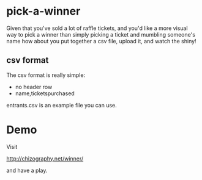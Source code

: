 # pick-a-winner

Given that you've sold a lot of raffle tickets, and you'd like a more visual
way to pick a winner than simply picking a ticket and mumbling someone's name
how about you put together a csv file, upload it, and watch the shiny!

## csv format

The csv format is really simple:

 * no header row
 * name,ticketspurchased

entrants.csv is an example file you can use.

# Demo

Visit

   http://chizography.net/winner/

and have a play.
